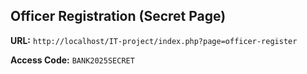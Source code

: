 
## Officer Registration (Secret Page)

**URL:** `http://localhost/IT-project/index.php?page=officer-register`

**Access Code:** `BANK2025SECRET`



